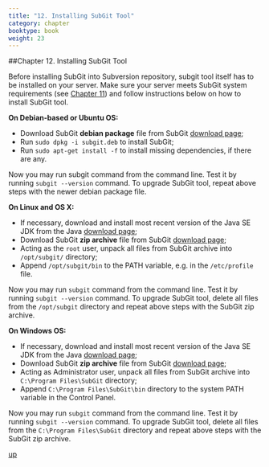 ```yaml
---
title: "12. Installing SubGit Tool"
category: chapter
booktype: book
weight: 23
---
```

##Chapter 12. Installing SubGit Tool

Before installing SubGit into Subversion repository, subgit tool itself has to be installed on your server. Make sure your server meets SubGit system requirements (see [Chapter 11](#22)) and follow instructions below on how to install SubGit tool.

**On Debian-based or Ubuntu OS:**

+ Download SubGit **debian package** file from SubGit [download page](http://subgit.com/download);
+ Run `sudo dpkg -i subgit.deb` to install SubGit;
+ Run `sudo apt-get install -f` to install missing dependencies, if there are any.

Now you may run subgit command from the command line. Test it by running `subgit --version` command. To upgrade SubGit tool, repeat above steps with the newer debian package file.

**On Linux and OS X:**

+ If necessary, download and install most recent version of the Java SE JDK from the Java [download page](http://www.oracle.com/technetwork/java/javase/downloads/index.html);
+ Download SubGit **zip archive** file from SubGit [download page](http://subgit.com/download);
+ Acting as the `root` user, unpack all files from SubGit archive into `/opt/subgit/` directory;
+ Append `/opt/subgit/bin` to the PATH variable, e.g. in the `/etc/profile` file.

Now you may run `subgit` command from the command line. Test it by running `subgit --version` command. To upgrade SubGit tool, delete all files from the `/opt/subgit` directory and repeat above steps with the SubGit zip archive.

**On Windows OS:**

+ If necessary, download and install most recent version of the Java SE JDK from the Java [download page](http://www.oracle.com/technetwork/java/javase/downloads/index.html);
+ Download SubGit **zip archive** file from SubGit [download page](http://subgit.com/download);
+ Acting as Administrator user, unpack all files from SubGit archive into `C:\Program Files\SubGit` directory;
+ Append `C:\Program Files\SubGit\bin` directory to the system PATH variable in the Control Panel.

Now you may run `subgit` command from the command line. Test it by running `subgit --version` command. To upgrade SubGit tool, delete all files from the `C:\Program Files\SubGit` directory and repeat above steps with the SubGit zip archive.

[up](#up)